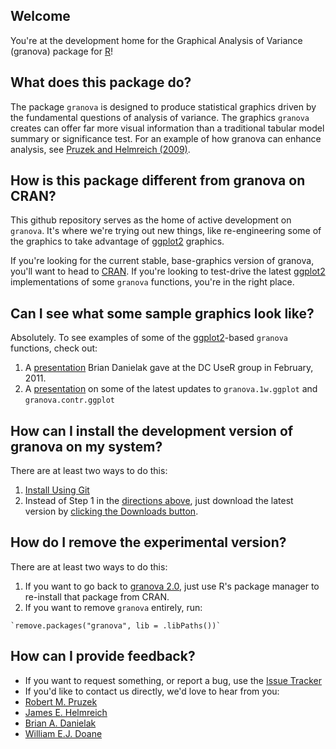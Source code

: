 ## Welcome
You're at the development home for the Graphical Analysis of Variance (granova) package for [R]!

## What does this package do?
The package `granova` is designed to produce statistical graphics driven by the fundamental questions of analysis of variance. The graphics `granova` creates can offer far more visual information than a traditional tabular model summary or significance test. For an example of how granova can enhance analysis, see [Pruzek and Helmreich (2009)].

## How is this package different from granova on CRAN?
This github repository serves as the home of active development on `granova`. It's where we're trying out new things, like re-engineering some of the graphics to take advantage of [ggplot2] graphics.

If you're looking for the current stable, base-graphics version of granova, you'll want to head to [CRAN][granovaClassic]. If you're looking to test-drive the latest [ggplot2][ggplot2] implementations of some `granova` functions, you're in the right place.

## Can I see what some sample graphics look like?
Absolutely. To see examples of some of the [ggplot2][ggplot2]-based `granova` functions, check out:

1.  A [presentation][Feb2011Presentation] Brian Danielak gave at the DC UseR group in February, 2011.
2.  A [presentation][2011July14Presentation] on some of the latest updates to `granova.1w.ggplot` and `granova.contr.ggplot`

## How can I install the development version of granova on my system?
There are at least two ways to do this:

1.  [Install Using Git][gitGranovaInstall]
2.  Instead of Step 1 in the [directions above][gitGranovaInstall], just download the latest version by [clicking the Downloads button][gitDownload]. 

## How do I remove the experimental version?
There are at least two ways to do this:

1.   If you want to go back to [granova 2.0][granovaClassic], just use R's package manager to re-install that package from CRAN.
2.   If you want to remove `granova` entirely, run: 

    `remove.packages("granova", lib = .libPaths())`
    
## How can I provide feedback?
*  If you want to request something, or report a bug, use the [Issue Tracker][issueTracker]
*  If you'd like to contact us directly, we'd love to hear from you:
  *  [Robert M. Pruzek](mailto:rpruzek@uamail.albany.edu)
  *  [James E. Helmreich](mailto:James.Helmreich@marist.edu)
  *  [Brian A. Danielak](mailto:briandk@umd.edu)
  *  [William E.J. Doane](mailto:wil@drdoane.com)



[R]: http://www.r-project.org
[Pruzek and Helmreich (2009)]: http://www.amstat.org/publications/jse/v17n1/helmreich.html
[granovaClassic]: http://cran.r-project.org/web/packages/granova/index.html
[ggplot2]: http://cran.r-project.org/web/packages/ggplot2/index.html
[Feb2011Presentation]: http://www.google.com/url?q=http%3A%2F%2Fdl.dropbox.com%2Fu%2F382638%2FBrian-Danielak-granova.pdf&sa=D&sntz=1&usg=AFQjCNGAu0dsFF_GaDjVzLv52fqRScVDSA
[2011July14Presentation]:http://dl.dropbox.com/u/382638/DanielakGranovaRevision20110714.pdf
[gitGranovaInstall]: http://cl.ly/090m3t2g0a1c25111p2n
[gitDownload]: http://cl.ly/1x0y402p3e1p413Z172N
[issueTracker]: https://github.com/briandk/granova/issues